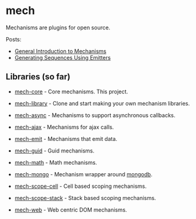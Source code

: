 [mech-library-link]: https://github.com/mechanismsjs/mech-library "Clone to easily create new mechanism libraries"
[mech-core-link]: https://github.com/mechanismsjs/mech-core "Core mechanisms"
[mech-web-link]: https://github.com/mechanismsjs/mech-web "Web centric DOM mechanisms"
[mech-math-link]: https://github.com/mechanismsjs/mech-math "Math mechanisms"
[mech-guid-link]: https://github.com/mechanismsjs/mech-guid "Mechanisms for guids"
[mech-emit-link]: https://github.com/mechanismsjs/mech-emit "Mechanisms for emitting data"
[mech-scope-cell-link]: https://github.com/mechanismsjs/mech-scope-cell "Cell based scoping mechanisms."
[mech-scope-stack-link]: https://github.com/mechanismsjs/mech-scope-stack "Stack based scoping mechanisms."
[mech-async-link]: https://github.com/mechanismsjs/mech-async "Mechanisms to support asynchronous callbacks."
[mech-mongo-link]: https://github.com/mechanismsjs/mech-mongo "Mechanism wrapper around mongodb."
[mech-ajax-link]: https://github.com/mechanismsjs/mech-ajax "Mechanisms for ajax calls."
[mech-home-link]: https://github.com/mechanisms/mech "Home repository for mechanisms"

# mech

Mechanisms are plugins for open source.

Posts:

* [General Introduction to Mechanisms](http://www.erichosick.com/design/design-mechanisms-and-policies/)
* [Generating Sequences Using Emitters](http://www.erichosick.com/design/design-sequences-with-emitters/)

## Libraries (so far)

* [mech-core][mech-core-link] - Core mechanisms. This project.
* [mech-library][mech-library-link] - Clone and start making your own mechanism libraries.

* [mech-async][mech-async-link] - Mechanisms to support asynchronous callbacks.
* [mech-ajax][mech-ajax-link] - Mechanisms for ajax calls.
* [mech-emit][mech-emit-link] - Mechanisms that emit data.
* [mech-guid][mech-guid-link] - Guid mechanisms.
* [mech-math][mech-math-link] - Math mechanisms.
* [mech-mongo][mech-mongo-link] - Mechanism wrapper around [mongodb](https://www.npmjs.org/package/mongodb).
* [mech-scope-cell][mech-scope-cell-link] - Cell based scoping mechanisms.
* [mech-scope-stack][mech-scope-stack-link] - Stack based scoping mechanisms.
* [mech-web][mech-web-link] - Web centric DOM mechanisms.
